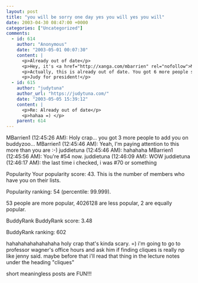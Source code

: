 ```yaml
---
layout: post
title: "you will be sorry one day yes you will yes you will"
date: 2003-04-30 08:47:00 +0000
categories: ["Uncategorized"]
comments:
  - id: 614
    author: "Anonymous"
    date: "2003-05-01 00:07:30"
    content: |
      <p>Already out of date</p>
      <p>Hey, it's <a href="http://xanga.com/mbarrien" rel="nofollow">Mike</a>....</p>
      <p>Actually, this is already out of date. You got 6 more people since that time, and are now ranked #40.</p>
      <p>Judy for president!</p>
  - id: 615
    author: "judytuna"
    author_url: "https://judytuna.com/"
    date: "2003-05-05 15:39:12"
    content: |
      <p>Re: Already out of date</p>
      <p>hahaa =) </p>
    parent: 614
---
```


MBarrien1 (12:45:26 AM): Holy crap... you got 3 more people to add you on buddyzoo...
MBarrien1 (12:45:46 AM): Yeah, I'm paying attention to this more than you are :-)
juddietuna (12:45:46 AM): hahahaha
MBarrien1 (12:45:56 AM): You're #54 now.
juddietuna (12:46:09 AM): WOW 
juddietuna (12:46:17 AM): the last time i checked, i was #70 or something 

Popularity
Your popularity score: 43. This is the number of members who have you on their lists. 

Popularity ranking: 54 (percentile: 99.999). 

53 people are more popular, 4026128 are less popular, 2 are equally popular.

BuddyRank
BuddyRank score: 3.48 

BuddyRank ranking: 602 

hahahahahahahahaha holy crap that's kinda scary. =) i'm going to go to professor wagner's office hours and ask him if finding cliques is really np like jenny said. maybe before that i'll read that thing in the lecture notes under the heading "cliques" 

short meaningless posts are FUN!!!